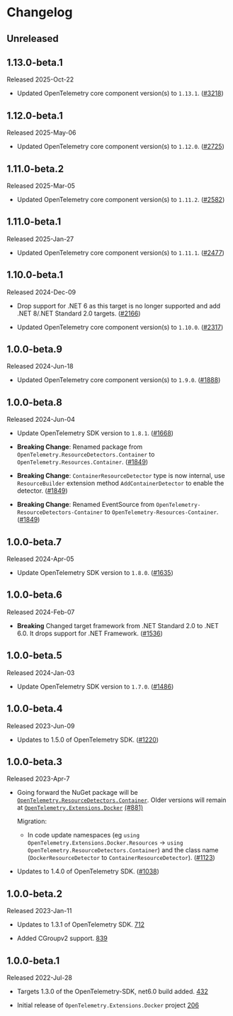 # Changelog

## Unreleased

## 1.13.0-beta.1

Released 2025-Oct-22

* Updated OpenTelemetry core component version(s) to `1.13.1`.
  ([#3218](https://github.com/open-telemetry/opentelemetry-dotnet-contrib/pull/3218))

## 1.12.0-beta.1

Released 2025-May-06

* Updated OpenTelemetry core component version(s) to `1.12.0`.
  ([#2725](https://github.com/open-telemetry/opentelemetry-dotnet-contrib/pull/2725))

## 1.11.0-beta.2

Released 2025-Mar-05

* Updated OpenTelemetry core component version(s) to `1.11.2`.
  ([#2582](https://github.com/open-telemetry/opentelemetry-dotnet-contrib/pull/2582))

## 1.11.0-beta.1

Released 2025-Jan-27

* Updated OpenTelemetry core component version(s) to `1.11.1`.
  ([#2477](https://github.com/open-telemetry/opentelemetry-dotnet-contrib/pull/2477))

## 1.10.0-beta.1

Released 2024-Dec-09

* Drop support for .NET 6 as this target is no longer supported
  and add .NET 8/.NET Standard 2.0 targets.
  ([#2166](https://github.com/open-telemetry/opentelemetry-dotnet-contrib/pull/2166))

* Updated OpenTelemetry core component version(s) to `1.10.0`.
  ([#2317](https://github.com/open-telemetry/opentelemetry-dotnet-contrib/pull/2317))

## 1.0.0-beta.9

Released 2024-Jun-18

* Updated OpenTelemetry core component version(s) to `1.9.0`.
  ([#1888](https://github.com/open-telemetry/opentelemetry-dotnet-contrib/pull/1888))

## 1.0.0-beta.8

Released 2024-Jun-04

* Update OpenTelemetry SDK version to `1.8.1`.
  ([#1668](https://github.com/open-telemetry/opentelemetry-dotnet-contrib/pull/1668))

* **Breaking Change**: Renamed package from `OpenTelemetry.ResourceDetectors.Container`
  to `OpenTelemetry.Resources.Container`.
  ([#1849](https://github.com/open-telemetry/opentelemetry-dotnet-contrib/pull/1849))

* **Breaking Change**: `ContainerResourceDetector` type is now internal,
use `ResourceBuilder` extension method `AddContainerDetector`
to enable the detector.
  ([#1849](https://github.com/open-telemetry/opentelemetry-dotnet-contrib/pull/1849))

* **Breaking Change**: Renamed EventSource
from `OpenTelemetry-ResourceDetectors-Container`
to `OpenTelemetry-Resources-Container`.
  ([#1849](https://github.com/open-telemetry/opentelemetry-dotnet-contrib/pull/1849))

## 1.0.0-beta.7

Released 2024-Apr-05

* Update OpenTelemetry SDK version to `1.8.0`.
  ([#1635](https://github.com/open-telemetry/opentelemetry-dotnet-contrib/pull/1635))

## 1.0.0-beta.6

Released 2024-Feb-07

* **Breaking** Changed target framework from .NET Standard 2.0
  to .NET 6.0. It drops support for .NET Framework.
  ([#1536](https://github.com/open-telemetry/opentelemetry-dotnet-contrib/pull/1536))

## 1.0.0-beta.5

Released 2024-Jan-03

* Update OpenTelemetry SDK version to `1.7.0`.
  ([#1486](https://github.com/open-telemetry/opentelemetry-dotnet-contrib/pull/1486))

## 1.0.0-beta.4

Released 2023-Jun-09

* Updates to 1.5.0 of OpenTelemetry SDK.
  ([#1220](https://github.com/open-telemetry/opentelemetry-dotnet-contrib/pull/1220))

## 1.0.0-beta.3

Released 2023-Apr-7

* Going forward the NuGet package will be
  [`OpenTelemetry.ResourceDetectors.Container`](https://www.nuget.org/packages/OpenTelemetry.ResourceDetectors.Container).
  Older versions will remain at
  [`OpenTelemetry.Extensions.Docker`](https://www.nuget.org/packages/OpenTelemetry.Extensions.Docker)
  [(#881)](https://github.com/open-telemetry/opentelemetry-dotnet-contrib/pull/881)

  Migration:

  * In code update namespaces (eg `using
    OpenTelemetry.Extensions.Docker.Resources` -> `using
    OpenTelemetry.ResourceDetectors.Container`)
    and the class name (`DockerResourceDetector` to `ContainerResourceDetector`).
  ([#1123](https://github.com/open-telemetry/opentelemetry-dotnet-contrib/pull/1123))

* Updates to 1.4.0 of OpenTelemetry SDK.
  ([#1038](https://github.com/open-telemetry/opentelemetry-dotnet-contrib/pull/1038))

## 1.0.0-beta.2

Released 2023-Jan-11

* Updates to 1.3.1 of OpenTelemetry SDK.
[712](https://github.com/open-telemetry/opentelemetry-dotnet-contrib/pull/712)

* Added CGroupv2 support.
[839](https://github.com/open-telemetry/opentelemetry-dotnet-contrib/pull/839)

## 1.0.0-beta.1

Released 2022-Jul-28

* Targets 1.3.0 of the OpenTelemetry-SDK, net6.0 build added.
[432](https://github.com/open-telemetry/opentelemetry-dotnet-contrib/pull/432)

* Initial release of `OpenTelemetry.Extensions.Docker` project
[206](https://github.com/open-telemetry/opentelemetry-dotnet-contrib/pull/206)

